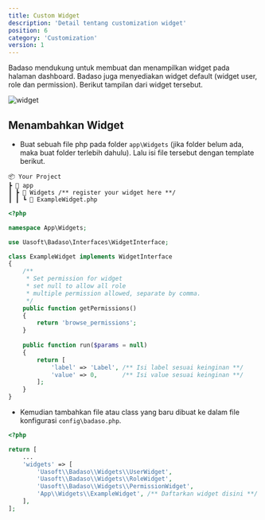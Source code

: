 ```yaml
---
title: Custom Widget
description: 'Detail tentang customization widget'
position: 6
category: 'Customization'
version: 1
---
```


Badaso mendukung untuk membuat dan menampilkan widget pada halaman dashboard. Badaso juga menyediakan widget default (widget user, role dan permission). Berikut tampilan dari widget tersebut.

![widget](assets/widget.png)

## Menambahkan Widget

- Buat sebuah file php pada folder `app\Widgets` (jika folder belum ada, maka buat folder terlebih dahulu). Lalu isi file tersebut dengan template berikut.

```
📦 Your Project
┣ 📂 app
┃ ┣ 📂 Widgets /** register your widget here **/
┃ ┃ ┗ 📜 ExampleWidget.php
```

```php
<?php

namespace App\Widgets;

use Uasoft\Badaso\Interfaces\WidgetInterface;

class ExampleWidget implements WidgetInterface
{
    /**
     * Set permission for widget
     * set null to allow all role
     * multiple permission allowed, separate by comma.
     */
    public function getPermissions()
    {
        return 'browse_permissions';
    }
    
    public function run($params = null)
    {
        return [
            'label' => 'Label', /** Isi label sesuai keinginan **/
            'value' => 0,       /** Isi value sesuai keinginan **/
        ];
    }
}
```

- Kemudian tambahkan file atau class yang baru dibuat ke dalam file konfigurasi `config\badaso.php`.

```php
<?php

return [
    ...
    'widgets' => [
        'Uasoft\\Badaso\\Widgets\\UserWidget',
        'Uasoft\\Badaso\\Widgets\\RoleWidget',
        'Uasoft\\Badaso\\Widgets\\PermissionWidget',
        'App\\Widgets\\ExampleWidget', /** Daftarkan widget disini **/
    ],
];
```